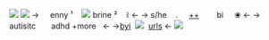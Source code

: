 ![](https://cdn.discordapp.com/attachments/1064597015503315054/1108079448395350026/Untitled2220_20230516181154.png)
![](https://media.discordapp.net/attachments/1112655651416588371/1208988265718218792/Untitled62_20240218210737.png?ex=65e54910&is=65d2d410&hm=277c4f567e8e26b9db3771d7343067d65c534e64d8a69f51d9a91c099073f026&)
-> ‎ ‎ ‎ ‎ enny ¹‎ ‎ ‎ ‎ ![](https://media.discordapp.net/attachments/1096639589852123136/1208831725073862706/Untitled60_20240218104538.png?ex=65e4b746&is=65d24246&hm=5d5b6e1d83e583102632e2fe33c3de60a4a667f0e6915775edc9093c660933a8&) ‎ ‎ ‎ ‎ brine ²‎ ‎ ‎ ‎ ꒱ <-
-> s/he ‎ ‎ ‎ .‎ ‎ ‎ ‎ ‎ [++](https://en.pronouns.page/@ennymarch4)‎ ‎ ‎ ‎   ‎ ‎ ‎ ‎ bi  ‎ ‎ ‎ ‎ ❀  <-
-> ‎ ‎ ‎ ‎ autisitc ‎ ‎ ‎ ‎ ‎ ‎ adhd +more‎ ‎ ‎ <- 
->[byi](https://rentry.org/creep) ‎ ![](https://i.imgur.com/Pqwrwwn.png) ‎ [urls](https://rentry.co/edward) <-
![](https://cdn.discordapp.com/attachments/1064597015503315054/1108079448856727632/Untitled2220_20230516181150.png)